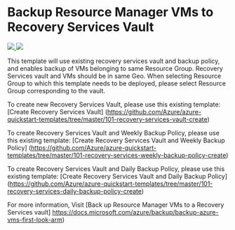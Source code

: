 # Backup Resource Manager VMs to Recovery Services Vault

<a href="https://portal.azure.com/#create/Microsoft.Template/uri/https%3A%2F%2Fraw.githubusercontent.com%2FAzure%2Fazure-quickstart-templates%2Fmaster%2F101-recovery-services-backup-vms%2Fazuredeploy.json" target="_blank">
    <img src="http://azuredeploy.net/deploybutton.png"/>
</a>
<a href="http://armviz.io/#/?load=https%3A%2F%2Fraw.githubusercontent.com%2FAzure%2Fazure-quickstart-templates%2Fmaster%2F101-recovery-services-backup-vms%2Fazuredeploy.json" target="_blank">
    <img src="http://armviz.io/visualizebutton.png"/>
</a>

This template will use existing recovery services vault and backup policy, and enables backup of VMs belonging to same Resource Group. Recovery Services vault and VMs should be in same Geo. When selecting Resource Group to which this template needs to be deployed, please select Resource Group corresponding to the vault. 

To create new Recovery Services Vault, please use this existing template: [Create Recovery Services Vault] (https://github.com/Azure/azure-quickstart-templates/tree/master/101-recovery-services-vault-create)

To create Recovery Services Vault and Weekly Backup Policy, please use this existing template: [Create Recovery Services Vault and Weekly Backup Policy] (https://github.com/Azure/azure-quickstart-templates/tree/master/101-recovery-services-weekly-backup-policy-create)

To create Recovery Services Vault and Daily Backup Policy, please use this existing template: [Create Recovery Services Vault and Daily Backup Policy] (https://github.com/Azure/azure-quickstart-templates/tree/master/101-recovery-services-daily-backup-policy-create)

For more information, Visit [Back up Resource Manager VMs to a Recovery Services vault] https://docs.microsoft.com/azure/backup/backup-azure-vms-first-look-arm)
